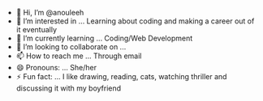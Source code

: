 - 👋 Hi, I’m @anouleeh
- 👀 I’m interested in ... Learning about coding and making a career out of it eventually
- 🌱 I’m currently learning ... Coding/Web Development
- 💞️ I’m looking to collaborate on ... 
- 📫 How to reach me ... Through email
- 😄 Pronouns: ... She/her
- ⚡ Fun fact: ... I like drawing, reading, cats, watching thriller and discussing it with my boyfriend 

<!---
anouleeh/anouleeh is a ✨ special ✨ repository because its `README.md` (this file) appears on your GitHub profile.
You can click the Preview link to take a look at your changes.
--->
